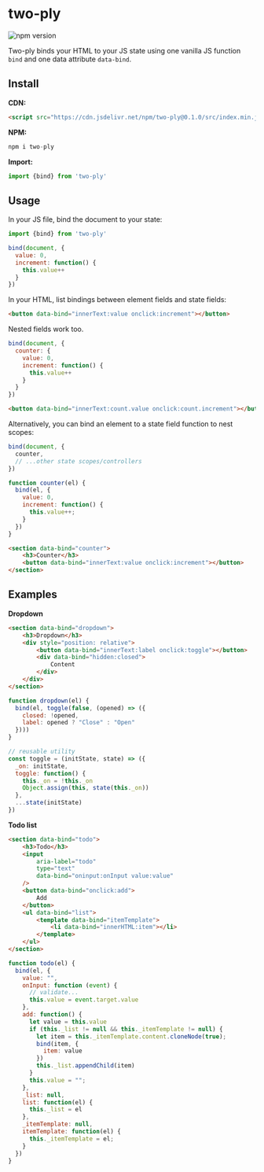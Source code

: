 # two-ply

![npm version](https://img.shields.io/npm/v/two-ply)

Two-ply binds your HTML to your JS state using one vanilla JS function `bind` and one data attribute `data-bind`.

## Install

**CDN:**
```html
<script src="https://cdn.jsdelivr.net/npm/two-ply@0.1.0/src/index.min.js" defer></script>
```

**NPM:**
```js
npm i two-ply
```

**Import:**
```js
import {bind} from 'two-ply'
```

## Usage

In your JS file, bind the document to your state:
```js
import {bind} from 'two-ply'

bind(document, {
  value: 0,
  increment: function() {
    this.value++
  }
})
```

In your HTML, list bindings between element fields and state fields:

```html
<button data-bind="innerText:value onclick:increment"></button>
```

Nested fields work too.

```js
bind(document, {
  counter: {
    value: 0,
    increment: function() {
      this.value++
    }
  }
})
```

```html
<button data-bind="innerText:count.value onclick:count.increment"></button>
```

Alternatively, you can bind an element to a state field function to nest scopes:

```js
bind(document, {
  counter,
  // ...other state scopes/controllers
})

function counter(el) {
  bind(el, {
    value: 0,
    increment: function() {
      this.value++;
    }
  })
}
```

```html
<section data-bind="counter">
    <h3>Counter</h3>
    <button data-bind="innerText:value onclick:increment"></button>
</section>
```

## Examples

**Dropdown**

```html
<section data-bind="dropdown">
    <h3>Dropdown</h3>
    <div style="position: relative">
        <button data-bind="innerText:label onclick:toggle"></button>
        <div data-bind="hidden:closed">
            Content
        </div>
    </div>
</section>
```

```js
function dropdown(el) {
  bind(el, toggle(false, (opened) => ({
    closed: !opened,
    label: opened ? "Close" : "Open"
  })))
}

// reusable utility
const toggle = (initState, state) => ({
  _on: initState,
  toggle: function() {
    this._on = !this._on
    Object.assign(this, state(this._on))
  },
  ...state(initState)
})
```

**Todo list**

```html
<section data-bind="todo">
    <h3>Todo</h3>
    <input
        aria-label="todo"
        type="text"
        data-bind="oninput:onInput value:value"
    />
    <button data-bind="onclick:add">
        Add
    </button>
    <ul data-bind="list">
        <template data-bind="itemTemplate">
            <li data-bind="innerHTML:item"></li>
        </template>
    </ul>
</section>
```

```js
function todo(el) {
  bind(el, {
    value: "",
    onInput: function (event) {
      // validate...
      this.value = event.target.value
    },
    add: function() {
      let value = this.value
      if (this._list != null && this._itemTemplate != null) {
        let item = this._itemTemplate.content.cloneNode(true);
        bind(item, {
          item: value
        })
        this._list.appendChild(item)
      }
      this.value = "";
    },
    _list: null,
    list: function(el) {
      this._list = el
    },
    _itemTemplate: null,
    itemTemplate: function(el) {
      this._itemTemplate = el;
    }
  })
}
```
